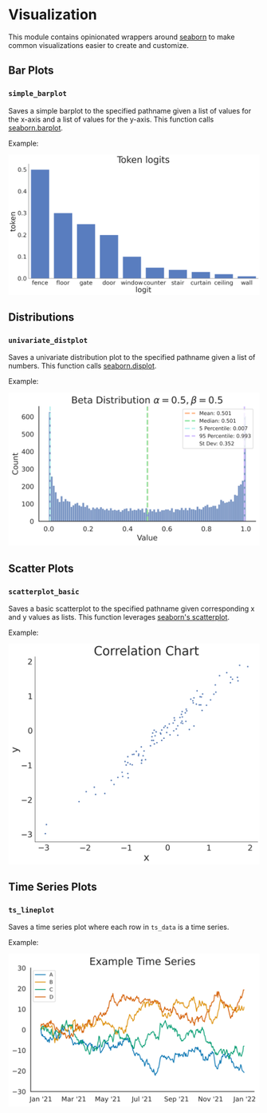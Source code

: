 # Visualization
This module contains opinionated wrappers around [seaborn](https://seaborn.pydata.org/) to make common visualizations easier to create and customize.


## Bar Plots
### `simple_barplot`
Saves a simple barplot to the specified pathname given a list of values for the x-axis and a list of values for the y-axis. This function calls [seaborn.barplot](https://seaborn.pydata.org/generated/seaborn.barplot.html).

Example:

<img src="https://raw.githubusercontent.com/DaveCoDev/not-again-ai/main/assets/barplot_test4.png" width="600" /> 


## Distributions
### `univariate_distplot`
Saves a univariate distribution plot to the specified pathname given a list of numbers. This function calls [seaborn.displot](https://seaborn.pydata.org/generated/seaborn.displot.html#seaborn.displot).

Example:

<img src="https://raw.githubusercontent.com/DaveCoDev/not-again-ai/main/assets/distributions_test4.svg" width="600" /> 


## Scatter Plots
### `scatterplot_basic`
Saves a basic scatterplot to the specified pathname given corresponding x and y values as lists. This function leverages [seaborn's scatterplot](https://seaborn.pydata.org/generated/seaborn.scatterplot.html).

Example:

<img src="https://raw.githubusercontent.com/DaveCoDev/not-again-ai/main/assets/scatterplot_basic1.png" width="600" /> 


## Time Series Plots
### `ts_lineplot`
Saves a time series plot where each row in `ts_data` is a time series.

Example:

<img src="https://raw.githubusercontent.com/DaveCoDev/not-again-ai/main/assets/ts_lineplot5.svg" width="600" /> 